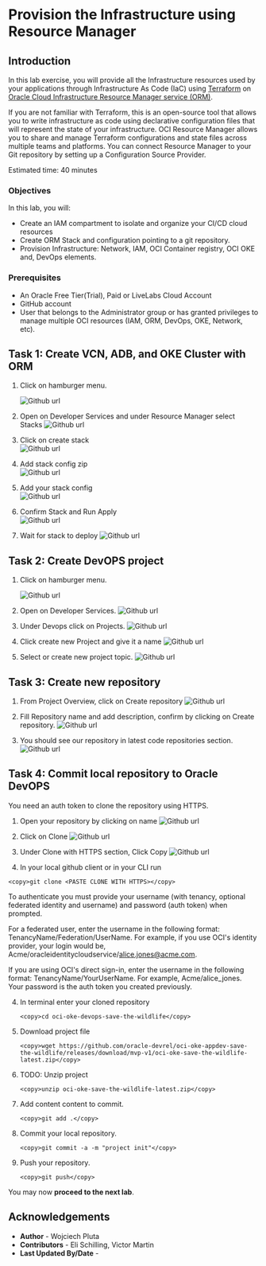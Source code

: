 # Provision the Infrastructure using Resource Manager

## Introduction

In this lab exercise, you will provide all the Infrastructure resources used by your applications through Infrastructure As Code (IaC) using [Terraform](https://www.terraform.io) on [Oracle Cloud Infrastructure Resource Manager service (ORM)](https://docs.oracle.com/en-us/iaas/Content/ResourceManager/Concepts/resourcemanager.htm).

If you are not familiar with Terraform, this is an open-source tool that allows you to write infrastructure as code using declarative configuration files that will represent the state of your infrastructure. OCI Resource Manager allows you to share and manage Terraform configurations and state files across multiple teams and platforms. You can connect Resource Manager to your Git repository by setting up a Configuration Source Provider.

Estimated time: 40 minutes

### Objectives

In this lab, you will:

* Create an IAM compartment to isolate and organize your CI/CD cloud resources
* Create ORM Stack and configuration pointing to a git repository.
* Provision Infrastructure: Network, IAM, OCI Container registry, OCI OKE and, DevOps elements.

### Prerequisites

* An Oracle Free Tier(Trial), Paid or LiveLabs Cloud Account
* GitHub account
* User that belongs to the Administrator group or has granted privileges to manage multiple OCI resources (IAM, ORM, DevOps, OKE, Network, etc).

## Task 1: Create VCN, ADB, and OKE Cluster with ORM 
1. Click on hamburger menu.

   ![Github url](./images/oci-main.png)

1. Open on Developer Services and under Resource Manager select Stacks
   ![Github url](./images/oci-developer-services.png)

1. Click on create stack  
   ![Github url](./images/oci-create-stack.png)  

1. Add stack config zip  
![Github url](./images/oci-upload-stack-config.png)  

1. Add your stack config  
![Github url](./images/oci-stack-config.png)  

1. Confirm Stack and Run Apply  
![Github url](./images/oci-run-apply.png)  

1. Wait for stack to deploy
![Github url](./images/oci-stack-deploy.png)  

## Task 2: Create DevOPS project

1. Click on hamburger menu.

   ![Github url](./images/oci-main.png)

1. Open on Developer Services.
   ![Github url](./images/oci-developer-services.png)

1. Under Devops click on Projects.
   ![Github url](./images/oci-devops-projects.png)

1. Click create new Project and give it a name
   ![Github url](./images/oci-create-new-devops-project.png)

1. Select or create new project topic.
   ![Github url](./images/oci-select-topic.png)

## Task 3: Create new repository

1. From Project Overview, click on Create repository
   ![Github url](./images/oci-devops-project-overview.png)

1. Fill Repository name and add description, confirm by clicking on Create repository.
   ![Github url](./images/oci-create-repository.png)

1. You should see our repository in latest code repositories section.
   ![Github url](./images/oci-project-overview-with-repo.png)


## Task 4: Commit local repository to Oracle DevOPS

You need an auth token to clone the repository using HTTPS.

1.  Open your repository by clicking on name
   ![Github url](./images/oci-open-repo.png)

2.  Click on Clone
   ![Github url](./images/oci-clone-repo.png)

2.  Under Clone with HTTPS section, Click Copy
   ![Github url](./images/oci-clone-with-https.png)

3.  In your local github client or in your CLI run
   ```
   <copy>git clone <PASTE CLONE WITH HTTPS></copy>
   ```  
   
To authenticate you must provide your username (with tenancy, optional federated identity and username) and password (auth token) when prompted.

For a federated user, enter the username in the following format: TenancyName/Federation/UserName. For example, if you use OCI's identity provider, your login would be, Acme/oracleidentitycloudservice/alice.jones@acme.com.

If you are using OCI's direct sign-in, enter the username in the following format: TenancyName/YourUserName. For example, Acme/alice_jones. Your password is the auth token you created previously.

4. In terminal enter your cloned repository  
   ```
   <copy>cd oci-oke-devops-save-the-wildlife</copy>
   ```

5. Download project file  
   ```
   <copy>wget https://github.com/oracle-devrel/oci-oke-appdev-save-the-wildlife/releases/download/mvp-v1/oci-oke-save-the-wildlife-latest.zip</copy>
   ```

6. TODO: Unzip project  
   ```
   <copy>unzip oci-oke-save-the-wildlife-latest.zip</copy>
   ```

7. Add content content to commit.  
   ```
   <copy>git add .</copy>
   ```

8. Commit your local repository.  
   ```
   <copy>git commit -a -m "project init"</copy>
   ```

8. Push your repository.  
   ```
   <copy>git push</copy>
   ```

You may now **proceed to the next lab**.

## Acknowledgements

* **Author** - Wojciech Pluta
* **Contributors** - Eli Schilling, Victor Martin
* **Last Updated By/Date** - 

